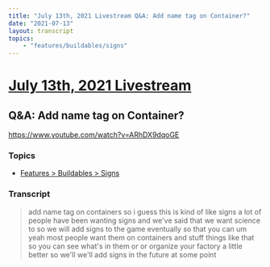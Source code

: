 ```yaml
---
title: "July 13th, 2021 Livestream Q&A: Add name tag on Container?"
date: "2021-07-13"
layout: transcript
topics:
    - "features/buildables/signs"
---
```

# [July 13th, 2021 Livestream](../2021-07-13.md)
## Q&A: Add name tag on Container?
https://www.youtube.com/watch?v=ARhDX9dqoGE

### Topics
* [Features > Buildables > Signs](../topics/features/buildables/signs.md)

### Transcript

> add name tag on containers so i guess this is kind of like signs a lot of people have been wanting signs and we've said that we want science to so we will add signs to the game eventually so that you can um yeah most people want them on containers and stuff things like that so you can see what's in them or or organize your factory a little better so we'll we'll add signs in the future at some point
